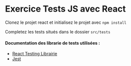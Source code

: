# Exercice Tests JS avec React

Clonez le projet react et initialisez le projet avec `npm install`

Completez les tests situés dans le dossier `src/tests`

#### Documentation des librarie de tests utilisées : 

- [React Testing Librairie](https://testing-library.com/docs/react-testing-library/intro)
- [Jest](https://jestjs.io/fr/docs/getting-started)
